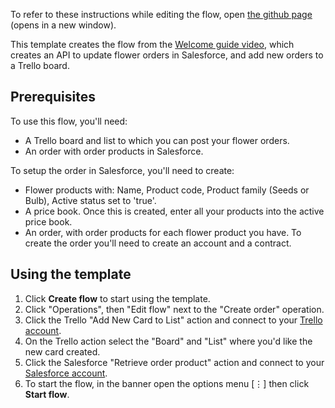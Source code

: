 To refer to these instructions while editing the flow, open [the github page](https://github.com/ot4i/app-connect-templates/blob/master/resources/markdown/Welcome%20guide%20part%204%20-%20Flower%20order%20API_instructions.md) (opens in a new window).

This template creates the flow from the [Welcome guide video](https://www.youtube.com/watch?v=4m4lS5b8Xlw&list=PLzpeuWUENMK2Q77xr7QkvLxU5YxOJxVSH), which creates an API to update flower orders in Salesforce, and add new orders to a Trello board.

## Prerequisites

To use this flow, you'll need:
* A Trello board and list to which you can post your flower orders.
* An order with order products in Salesforce.

To setup the order in Salesforce, you'll need to create:
* Flower products with: Name, Product code, Product family (Seeds or Bulb), Active status set to 'true'.
* A price book. Once this is created, enter all your products into the active price book.
* An order, with order products for each flower product you have. To create the order you'll need to create an account and a  contract.

## Using the template

1. Click **Create flow** to start using the template.
1. Click "Operations", then "Edit flow" next to the "Create order" operation.
1. Click the Trello "Add New Card to List" action and connect to your [Trello account](https://developer.ibm.com/integration/docs/app-connect/how-to-guides-for-apps/use-ibm-app-connect-trello/).
1. On the Trello action select the "Board" and "List" where you'd like the new card created.
1. Click the Salesforce "Retrieve order product" action and connect to your [Salesforce account](https://developer.ibm.com/integration/docs/app-connect/how-to-guides-for-apps/use-ibm-app-connect-salesforce/).
1. To start the flow, in the banner open the options menu [&#8942;] then click **Start flow**.
